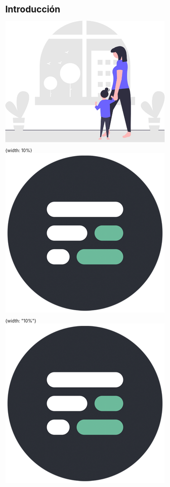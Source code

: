 # Introducción
![](images/undraw.jpg)

{width: 10%}
![](images/logocf.png)

{width: "10%"}
![](images/logocf.png)